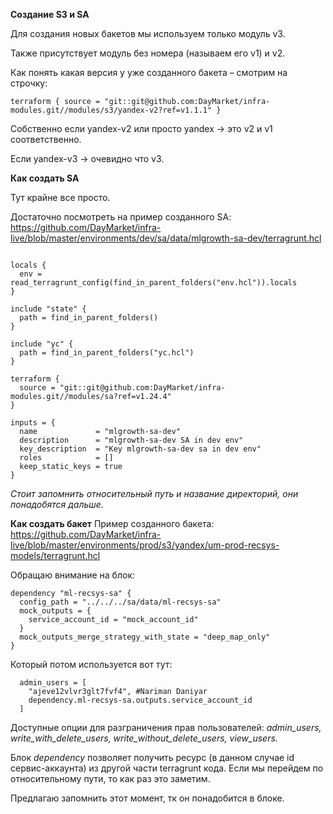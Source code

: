 
**Создание S3 и SA**

Для создания новых бакетов мы используем только модуль v3. 

Также присутствует модуль без номера (называем его v1) и v2.

Как понять какая версия у уже созданного бакета – смотрим на строчку:

``
terraform {
  source = "git::git@github.com:DayMarket/infra-modules.git//modules/s3/yandex-v2?ref=v1.1.1"
}
``

Собственно если yandex-v2 или просто yandex → это v2 и v1 соответственно.

Если yandex-v3 → очевидно что v3.

**Как создать SA**

Тут крайне все просто.

Достаточно посмотреть на пример созданного SA: https://github.com/DayMarket/infra-live/blob/master/environments/dev/sa/data/mlgrowth-sa-dev/terragrunt.hcl

```hcl

locals {
  env = read_terragrunt_config(find_in_parent_folders("env.hcl")).locals
}

include "state" {
  path = find_in_parent_folders()
}

include "yc" {
  path = find_in_parent_folders("yc.hcl")
}

terraform {
  source = "git::git@github.com:DayMarket/infra-modules.git//modules/sa?ref=v1.24.4"
}

inputs = {
  name             = "mlgrowth-sa-dev"
  description      = "mlgrowth-sa-dev SA in dev env"
  key_description  = "Key mlgrowth-sa-dev sa in dev env"
  roles            = []
  keep_static_keys = true
}
```




*Стоит запомнить относительный путь и название директорий, они понадобятся дальше.*

**Как создать бакет**
Пример созданного бакета: https://github.com/DayMarket/infra-live/blob/master/environments/prod/s3/yandex/um-prod-recsys-models/terragrunt.hcl 

Обращаю внимание на блок:


```hcl
dependency "ml-recsys-sa" {
  config_path = "../../../sa/data/ml-recsys-sa"
  mock_outputs = {
    service_account_id = "mock_account_id"
  }
  mock_outputs_merge_strategy_with_state = "deep_map_only"
}
```
Который потом используется вот тут:


```hcl
  admin_users = [
    "ajeve12vlvr3glt7fvf4", #Nariman Daniyar
    dependency.ml-recsys-sa.outputs.service_account_id
  ]
  ```
  
Доступные опции для разграничения прав пользователей: 
*admin_users, write_with_delete_users, write_without_delete_users, view_users.*

Блок *dependency* позволяет получить ресурс (в данном случае id сервис-аккаунта) из другой части terragrunt кода. Если мы перейдем по относительному пути, то как раз это заметим.

Предлагаю запомнить этот момент, тк он понадобится в блоке.








